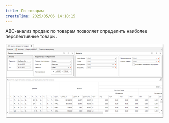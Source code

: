 ```yaml
---
title: По товарам
createTime: 2025/05/06 14:18:15
---
```

АВС-анализ продаж по товарам позволяет определить наиболее перспективные товары.

![](../../../assets/specification/image113.png)



